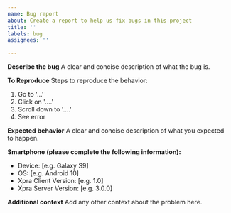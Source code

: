 ```yaml
---
name: Bug report
about: Create a report to help us fix bugs in this project
title: ''
labels: bug
assignees: ''

---
```


**Describe the bug**
A clear and concise description of what the bug is.

**To Reproduce**
Steps to reproduce the behavior:
1. Go to '...'
2. Click on '....'
3. Scroll down to '....'
4. See error

**Expected behavior**
A clear and concise description of what you expected to happen.

**Smartphone (please complete the following information):**
 - Device: [e.g. Galaxy S9]
 - OS: [e.g. Android 10]
 - Xpra Client Version: [e.g. 1.0]
 - Xpra Server Version: [e.g. 3.0.0]

**Additional context**
Add any other context about the problem here.
